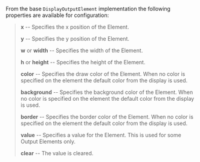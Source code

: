 
From the base `DisplayOutputElement` implementation the following properties are available for configuration:

> **x** -- Specifies the x position of the Element.
>
> **y** -- Specifies the y position of the Element.
>
> **w** or **width** -- Specifies the width of the Element.
>
> **h** or **height** -- Specifies the height of the Element.
>
> **color** -- Specifies the draw color of the Element. When no color is specified on the
> element the default color from the display is used.
>
> **background** -- Specifies the background color of the Element. When no color is specified on
> the element the default color from the display is used.
>
> **border** -- Specifies the border color of the Element. When no color is specified on
> the element the default color from the display is used.
>
> **value** -- Specifies a value for the Element. This is used for some Output Elements only.
>
> **clear** -- The value is cleared.
